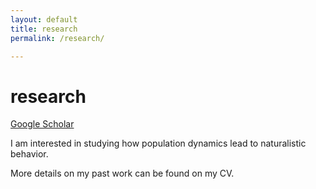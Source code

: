 ```yaml
---
layout: default
title: research
permalink: /research/

---
```


# research

[Google Scholar]([https://scholar.google.com/citations?user=SWAiwhQAAAAJ&hl=en](https://scholar.google.com/citations?user=ILHTQhkAAAAJ&hl=en&oi=ao))

I am interested in studying how population dynamics lead to naturalistic behavior. 



More details on my past work can be found on my CV. 